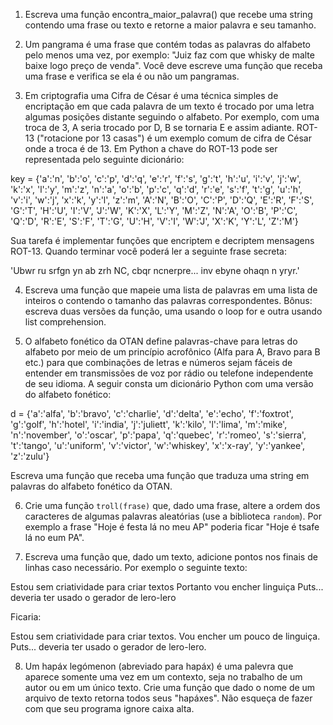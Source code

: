 1) Escreva uma função encontra_maior_palavra() que recebe uma string contendo uma frase ou texto e retorne a maior palavra e seu tamanho.

2) Um pangrama é uma frase que contém todas as palavras do alfabeto pelo menos uma vez, por exemplo: "Juiz faz com que whisky de malte baixe logo preço de venda". Você deve escreve uma função que receba uma frase e verifica se ela é ou não um pangramas. 

3) Em criptografia uma Cifra de César é uma técnica simples de encriptação em que cada palavra de um texto é trocado por uma letra algumas posições distante seguindo o alfabeto. Por exemplo, com uma troca de 3, A seria trocado por D, B se tornaria E e assim adiante. ROT-13 ("rotacione por 13 casas") é um exemplo comum de cifra de César onde a troca é de 13. Em Python a chave do ROT-13 pode ser representada pelo seguinte dicionário:

key = {'a':'n', 'b':'o', 'c':'p', 'd':'q', 'e':'r', 'f':'s', 'g':'t', 'h':'u', 
       'i':'v', 'j':'w', 'k':'x', 'l':'y', 'm':'z', 'n':'a', 'o':'b', 'p':'c', 
       'q':'d', 'r':'e', 's':'f', 't':'g', 'u':'h', 'v':'i', 'w':'j', 'x':'k',
       'y':'l', 'z':'m', 'A':'N', 'B':'O', 'C':'P', 'D':'Q', 'E':'R', 'F':'S', 
       'G':'T', 'H':'U', 'I':'V', 'J':'W', 'K':'X', 'L':'Y', 'M':'Z', 'N':'A', 
       'O':'B', 'P':'C', 'Q':'D', 'R':'E', 'S':'F', 'T':'G', 'U':'H', 'V':'I', 
       'W':'J', 'X':'K', 'Y':'L', 'Z':'M'}

Sua tarefa é implementar funções que encriptem e decriptem mensagens ROT-13. Quando terminar você poderá ler a seguinte frase secreta:

'Ubwr ru srfgn yn ab zrh NC, cbqr ncnerpre... inv ebyne ohaqn n yryr.'

4) Escreva uma função que mapeie uma lista de palavras em uma lista de inteiros o contendo o tamanho das palavras correspondentes. Bônus: escreva duas versões da função, uma usando o loop for e outra usando list comprehension.

5) O alfabeto fonético da OTAN define palavras-chave para letras do alfabeto por meio de um princípio acrofônico (Alfa para A, Bravo para B etc.) para que combinações de letras e números sejam fáceis de entender em transmissões de voz por rádio ou telefone independente de seu idioma. A seguir consta um dicionário Python com uma versão do alfabeto fonético:

d = {'a':'alfa', 'b':'bravo', 'c':'charlie', 'd':'delta', 'e':'echo', 'f':'foxtrot',
     'g':'golf', 'h':'hotel', 'i':'india', 'j':'juliett', 'k':'kilo', 'l':'lima',
     'm':'mike', 'n':'november', 'o':'oscar', 'p':'papa', 'q':'quebec', 'r':'romeo',
     's':'sierra', 't':'tango', 'u':'uniform', 'v':'victor', 'w':'whiskey', 
     'x':'x-ray', 'y':'yankee', 'z':'zulu'}

Escreva uma função que receba uma função que traduza uma string em palavras do alfabeto fonético da OTAN.


6) Crie uma função `troll(frase)` que, dado uma frase, altere a ordem dos caracteres de algumas palavras aleatórias (use a biblioteca `random`). Por exemplo a frase "Hoje é festa lá no meu AP" poderia ficar "Hoje é tsafe lá no eum PA".


7) Escreva uma função que, dado um texto, adicione pontos nos finais de linhas caso necessário. Por exemplo o seguinte texto:

Estou sem criatividade para criar textos
Portanto vou encher linguiça
Puts... deveria ter usado o gerador de lero-lero

Ficaria:

Estou sem criatividade para criar textos.
Vou encher um pouco de linguiça.
Puts... deveria ter usado o gerador de lero-lero.

8) Um hapáx legómenon (abreviado para hapáx) é uma palevra que aparece somente uma vez em um contexto, seja no trabalho de um autor ou em um único texto. Crie uma função que dado o nome de um arquivo de texto retorna todos seus "hapáxes". Não esqueça de fazer com que seu programa ignore caixa alta.
